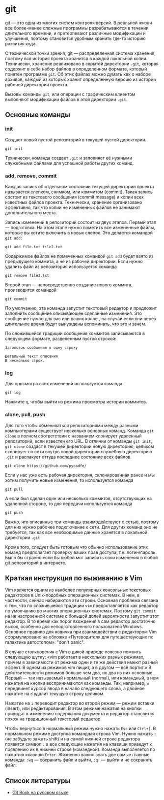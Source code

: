 git
===

git — это одна из многих систем контроля версий. В реальной жизни все более-менее сложные программы разрабатываются в течении длительного времени, и претерпевают различные модификации и улучшения, поэтому становится удобным хранить где-то историю развития кода.

С технической точки зрения, git — распределенная система хранения, поэтому вся история проекта хранится в каждой локальной копии. Технически, хранение реализовано в скрытой директории `.git`, которая содержит в себе набор файлов в определенном формате, который понятен программе `git`. Об этих файлах можно думать как о наборе архивов, каждый из которых хранит определенную версию из истории рабочей директории проекта.

Вызовы команды `git`, или операции с графическим клиентом выполняют модификации файлов в этой директории `.git`.

Основные команды
----------------
### init

Создает новый пустой репозиторий в текущей пустой директории.
```
git init
```
Технически, команда создает `.git` и заполняет её нужными служебными файлами для успешной работы других команд.

### add, remove, commit

Каждая запись об отдельном состоянии текущей директории проекта называется слепком, снимком, или коммитом (commit).
Такая запись состоит из текстового сообщения (commit message) и копии всех известных файлов проекта.
Технически, хранение организовано эффективно, так что копии не измененных файлов не занимают дополнительного места.

Запись изменений в репозиторий состоит из двух этапов.
Первый этап — подготовка.
На этом этапе нужно пометить все измененные файлы, которые вы хотите включить в новых слепок. Это делается командой `git add`:
```
git add file.txt file2.txt
```
Содержимое файлов не помеченных командой `git add` будет взято из предыдущего коммита, а не из рабочей директории.
Если нужно удалить файл из репозитория используется команда
```
git remove file3.txt
```

Второй этап — непосредственно создание нового коммита, производится командой
```
git commit
```

По умолчанию, эта команда запустит текстовый редактор и предложит заполнить сообщение описывающее сделанные изменения. Это сообщение нужно для вас или ваших коллег, на случай если они через длительное время будут вынуждены вспоминать, что это и зачем.

По сложившейся традиции сообщения коммитов записываются в следующем формате, разделенным пустой строкой:
```
Заголовок сообщения в одну строку

Детальный текст описания
В несколько строк.
```

### log
Для просмотра всех изменений используется команда

```
git log
```

Нажмите `q`, чтобы выйти из режима просмотра истории коммитов.

### clone, pull, push
Для того чтобы обмениваться репозиториями между разными компьютерами существует несколько основных команд.
Команда `git clone` в полном соответствии с названием клонирует удаленный репозиторий, если известен его URL. В отличии от команды `git init`, `git clone` создаст в текущей директории новую директорию, целиком скопирует по сети внутрь новой директории служебную директорию `.git` и распакует оттуда последнее состояние всех файлов.

```
git clone https://github.com/pyoadfe/
```

Если у нас уже есть рабочая директория, склонированная ранее и мы хотим получить новые изменения, то используется команда

```
git pull
```

А если был сделан один или несколько коммитов, отсутствующих на удаленной стороне, то для передачи используется команда

```
git push
```

Важно, что описанные три команды взаимодействуют с сетью, поэтому для них нужно рабочее подключение к сети. Для других команд оно не требуется, так как все необходимые данные хранятся в локальной директории `.git`

Кроме того, следует быть готовым что обычно использование этих команд предполагает проверку ваших прав доступа, т.е. логин/пароль. Было бы странно если бы любой мог записать свои изменения в любой git репозиторий в интернете.

Краткая инструкция по выживанию в Vim
-------------------------------------
Vim является одним из наиболее популярных консольных текстовых редакторов в
Unix-подобных операционных системах. В нем, в частности, сейчас набираются эти
строки. Основная проблема связана с тем, что по сложившейся традиции `vim`
предоставляется как редактор по умолчанию во многих операционных системах.
Поэтому `git commit` на не настроенной системе с большой долей вероятности запустит этот редактор.
В то время как порог вхождения в сам редактор достаточно высок, особенно для неподготовленного пользователя Windows.
Основное правило для новичка при взаимодействии с редактором Vim сформулировано на обложке «Путеводителя для путешествующих по галактике автостопом»: "don't panic".

В случае столкновения с Vim в дикой природе полезно помнить следующую шутку: «vim работает в нескольких разных режимах, причем в зависимости от режима одни и те же действия имеют разный эффект. В одном из режимов vim пищит, а в другом — всё портит.»
В действительности режимов больше чем два, но два из них основные.
Первый — так называемый нормальный (normal), или командный, в нем нажатия на кнопки воспринимаются как команды. Так, например, `w` передвинет курсор ввода в начало следующего слова, а двойное нажатие на `d` удалит текущую строку целиком.

Нажатие на `i` переводит редактор во второй режим — режим вставки (insert), или редактирования. В этом режиме нажатия на кнопки приводят к изменению содержания документа и редактор становится похож на традиционный текстовый редактор.

Чтобы вернуться в нормальный режим нужно нажать `Esc` или `Ctrl+[`.
В нормальном режиме доступна командная строка Vim. Нужно нажать `:` (не забудьте зажать shift) и на самой нижней строке редактора появится символ `:` а все следующие нажатия на клавиши приведут к появлению их в нижней строке (командной). Команда выполняется по нажатию клавиши `Enter`. Жизненно важно знать две самые главные команды: `:wq` — сохранить файл и выйти, `:q!` — выйти и не сохранять файл.

Список литературы
-----------------
* [Git Book на русском языке](https://git-scm.com/book/ru/v2)
